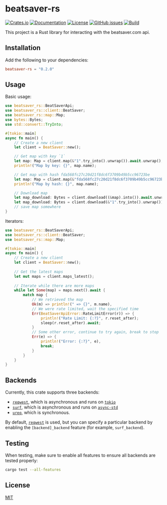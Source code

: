 # beatsaver-rs

[![Crates.io](https://img.shields.io/crates/v/beatsaver-rs.svg)](https://crates.io/crates/beatsaver-rs)
[![Documentation](https://docs.rs/beatsaver-rs/badge.svg)](https://docs.rs/beatsaver-rs)
[![License](https://img.shields.io/badge/license-MIT-blue.svg)](LICENSE)
[![GitHub issues](https://img.shields.io/github/issues/qwerty01/beatsaver-rs)](https://github.com/qwerty01/beatsaver-rs/issues)
[![Build](https://github.com/qwerty01/beatsaver-rs/workflows/Build/badge.svg)](https://github.com/qwerty01/beatsaver-rs/actions?query=workflow%3ABuild)

This project is a Rust library for interacting with the beatsaver.com api.

## Installation

Add the following to your dependencies:
```toml
beatsaver-rs = "0.2.0"
```

## Usage

Basic usage:
```rust
use beatsaver_rs::BeatSaverApi;
use beatsaver_rs::client::BeatSaver;
use beatsaver_rs::map::Map;
use bytes::Bytes;
use std::convert::TryInto;

#[tokio::main]
async fn main() {
    // Create a new client
    let client = BeatSaver::new();

    // Get map with key `1`
    let map: Map = client.map(&"1".try_into().unwrap()).await.unwrap();
    println!("Map by key: {}", map.name);

    // Get map with hash fda568fc27c20d21f8dc6f3709b49b5cc96723be
    let map: Map = client.map(&"fda568fc27c20d21f8dc6f3709b49b5cc96723be".try_into().unwrap()).await.unwrap();
    println!("Map by hash: {}", map.name);

    // Download map
    let map_download: Bytes = client.download((&map).into()).await.unwrap();
    let map_download: Bytes = client.download(&"1".try_into().unwrap()).await.unwrap();
    // save map somewhere
}
```

Iterators:
```rust
use beatsaver_rs::BeatSaverApi;
use beatsaver_rs::client::BeatSaver;
use beatsaver_rs::map::Map;

#[tokio::main]
async fn main() {
    // Create a new client
    let client = BeatSaver::new();
    
    // Get the latest maps
    let mut maps = client.maps_latest();
    
    // Iterate while there are more maps
    while let Some(map) = maps.next().await {
        match map {
            // We retrieved the map
            Ok(m) => println!(" => {}", m.name),
            // We were rate limited, wait the specified time
            Err(BeatSaverApiError::RateLimitError(r)) => {
                println!("Rate Limit: {:?}", r.reset_after);
                sleep(r.reset_after).await;
            }
            // Some other error, continue to try again, break to stop
            Err(e) => {
                println!("Error: {:?}", e),
                break;
            }
        }
    }
}
```

## Backends

Currently, this crate supports three backends:
* [`reqwest`](https://crates.io/crates/reqwest), which is asynchronous and runs on [`tokio`](https://crates.io/crates/tokio)
* [`surf`](https://crates.io/crates/surf), which is asynchronous and runs on [`async-std`](https://crates.io/crates/async-std)
* [`ureq`](https://crates.io/crates/ureq), which is synchronous.

By default, [`reqwest`](https://crates.io/crates/reqwest) is used, but you can specify a particular backend by enabling the `[backend]_backend` feature (for example, `surf_backend`).

## Testing

When testing, make sure to enable all features to ensure all backends are tested properly:

```bash
cargo test --all-features
```

## License
[MIT](LICENSE)